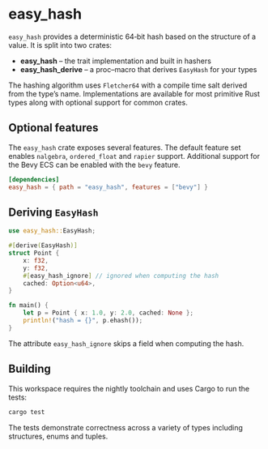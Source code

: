 # easy_hash

`easy_hash` provides a deterministic 64‑bit hash based on the
structure of a value.  It is split into two crates:

- **easy_hash** &ndash; the trait implementation and built in hashers
- **easy_hash_derive** &ndash; a proc–macro that derives `EasyHash` for your types

The hashing algorithm uses `Fletcher64` with a compile time salt derived
from the type’s name.  Implementations are available for most primitive
Rust types along with optional support for common crates.

## Optional features

The `easy_hash` crate exposes several features.  The default feature set
enables `nalgebra`, `ordered_float` and `rapier` support.  Additional
support for the Bevy ECS can be enabled with the `bevy` feature.

```toml
[dependencies]
easy_hash = { path = "easy_hash", features = ["bevy"] }
```

## Deriving `EasyHash`

```rust
use easy_hash::EasyHash;

#[derive(EasyHash)]
struct Point {
    x: f32,
    y: f32,
    #[easy_hash_ignore] // ignored when computing the hash
    cached: Option<u64>,
}

fn main() {
    let p = Point { x: 1.0, y: 2.0, cached: None };
    println!("hash = {}", p.ehash());
}
```

The attribute `easy_hash_ignore` skips a field when computing the hash.

## Building

This workspace requires the nightly toolchain and uses Cargo to run the
tests:

```bash
cargo test
```

The tests demonstrate correctness across a variety of types including
structures, enums and tuples.

